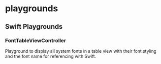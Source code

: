 # playgrounds
## Swift Playgrounds
### FontTableViewController
Playground to display all system fonts in a table view with their font styling and the font name for referencing with Swift.
